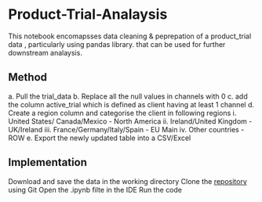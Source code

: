 # Product-Trial-Analaysis

This notebook encomapsses data cleaning & peprepation of a product_trial data , particularly using pandas library. that can be used for further downstream analaysis.


## Method

a. Pull the trial_data
b. Replace all the null values in channels with 0
c. add the column active_trial which is defined as client having at least 1 channel
d. Create a region column and categorise the client in following regions
i. United States/ Canada/Mexico - North America
ii. Ireland/United Kingdom - UK/Ireland
iii. France/Germany/Italy/Spain - EU Main
iv. Other countries - ROW
e. Export the newly updated table into a CSV/Excel

## Implementation


Download and save the data in the working directory
Clone the [repository](https://github.com/vmohan1992/Product-Trial-Analaysis)  using Git
Open the .ipynb filte in the IDE
Run the code
